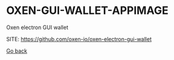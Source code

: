 # OXEN-GUI-WALLET-APPIMAGE
 
 Oxen electron GUI wallet
 
 SITE: https://github.com/oxen-io/oxen-electron-gui-wallet

 [Go back](https://portable-linux-apps.github.io/apps.html)
